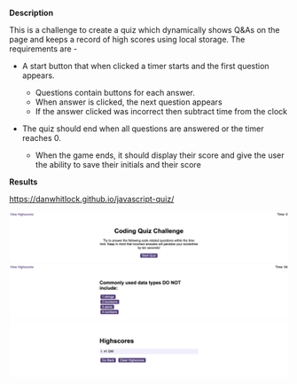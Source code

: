 **Description**

This is a challenge to create a quiz which dynamically shows Q&As on the page and keeps a record of high scores using local storage.  The requirements are - 

* A start button that when clicked a timer starts and the first question appears.
  * Questions contain buttons for each answer.
  * When answer is clicked, the next question appears
  * If the answer clicked was incorrect then subtract time from the clock

* The quiz should end when all questions are answered or the timer reaches 0.
  * When the game ends, it should display their score and give the user the ability to save their initials and their score

**Results**

https://danwhitlock.github.io/javascript-quiz/

![A screenshot of the finished application](./assets/1.png)
![A screenshot of the finished application](./assets/2.png)
![A screenshot of the finished application](./assets/3.png)

